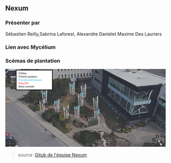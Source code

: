 ## Nexum
### Présenter par 
Sébastien Reilly,Sabrina Laforest, Alexandre Danielet Maxime Des Lauriers

### Lien avec Mycélium 


### Scémas de plantation
![Schemas de plantation de Nexum](medias/schemas_de_plantation_nexum.png)
>  source :[Gitub de l'équipe Nexum](https://github.com/Boucle-RDDL/Nexum/tree/main/docs)

